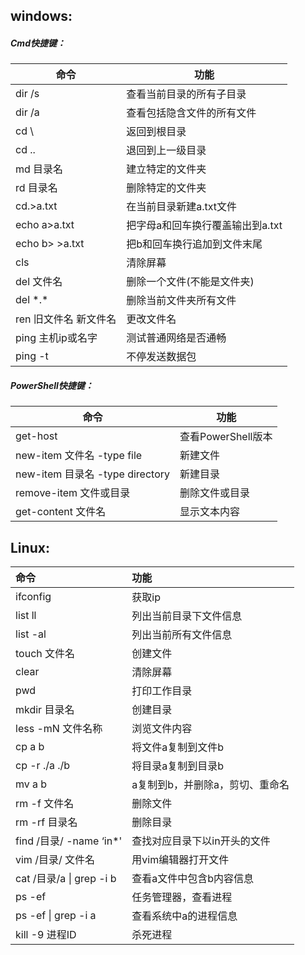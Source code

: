 ## windows:

##### Cmd快捷键：

| 命令                  | 功能                             |
| --------------------- | -------------------------------- |
| dir /s                | 查看当前目录的所有子目录         |
| dir /a                | 查看包括隐含文件的所有文件       |
| cd \                  | 返回到根目录                     |
| cd ..                 | 退回到上一级目录                 |
| md 目录名             | 建立特定的文件夹                 |
| rd 目录名             | 删除特定的文件夹                 |
| cd.>a.txt             | 在当前目录新建a.txt文件          |
| echo a>a.txt          | 把字母a和回车换行覆盖输出到a.txt |
| echo b> >a.txt        | 把b和回车换行追加到文件末尾      |
| cls                   | 清除屏幕                         |
| del 文件名            | 删除一个文件(不能是文件夹)       |
| del \*.\*             | 删除当前文件夹所有文件           |
| ren 旧文件名 新文件名 | 更改文件名                       |
| ping 主机ip或名字     | 测试普通网络是否通畅             |
| ping -t               | 不停发送数据包                   |



##### PowerShell快捷键：

| 命令                            | 功能               |
| ------------------------------- | ------------------ |
| get-host                        | 查看PowerShell版本 |
| new-item 文件名 -type file      | 新建文件           |
| new-item 目录名 -type directory | 新建目录           |
| remove-item 文件或目录          | 删除文件或目录     |
| get-content 文件名              | 显示文本内容       |

##  Linux:

| 命令                     | 功能                            |
| :----------------------- | :------------------------------ |
| ifconfig                 | 获取ip                          |
| list ll                  | 列出当前目录下文件信息          |
| list -al                 | 列出当前所有文件信息            |
| touch 文件名             | 创建文件                        |
| clear                    | 清除屏幕                        |
| pwd                      | 打印工作目录                    |
| mkdir 目录名             | 创建目录                        |
| less -mN 文件名称        | 浏览文件内容                    |
| cp a b                   | 将文件a复制到文件b              |
| cp -r ./a ./b            | 将目录a复制到目录b              |
| mv a b                   | a复制到b，并删除a，剪切、重命名 |
| rm -f 文件名             | 删除文件                        |
| rm -rf 目录名            | 删除目录                        |
| find /目录/ -name ‘in*'  | 查找对应目录下以in开头的文件    |
| vim /目录/ 文件名        | 用vim编辑器打开文件             |
| cat /目录/a \| grep -i b | 查看a文件中包含b内容信息        |
| ps -ef                   | 任务管理器，查看进程            |
| ps -ef \| grep -i a      | 查看系统中a的进程信息           |
| kill -9 进程ID           | 杀死进程                        |



